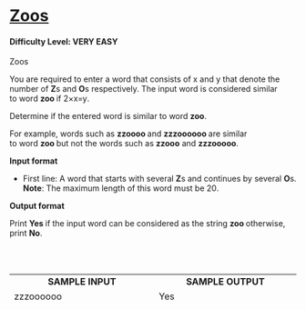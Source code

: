 <!DOCTYPE html>
<html>
<body>


<h1 style="color:Tomato;"><a href="https://www.hackerearth.com/practice/basic-programming/input-output/basics-of-input-output/practice-problems/algorithm/is-zoo-f6f309e7/">Zoos</a></h1>

<h4><b> Difficulty Level: VERY EASY </b></h4>

<div id="fullscreen-problem-title" class="problem-title medium-margin weight-700">Zoos</div>
<div class="starwars-lab">
<p>You are required to enter a word that consists of&nbsp;<span class="mathjax-latex"><span id="MathJax-Element-1-Frame" class="MathJax_SVG" style="display: inline-block; font-style: normal; font-weight: normal; line-height: normal; font-size: 14px; text-indent: 0px; text-align: left; text-transform: none; letter-spacing: normal; word-spacing: normal; overflow-wrap: normal; white-space: nowrap; float: none; direction: ltr; max-width: none; max-height: none; min-width: 0px; min-height: 0px; border: 0px; padding: 0px; margin: 0px; position: relative;" tabindex="0" role="presentation" data-mathml="&lt;math xmlns=&quot;http://www.w3.org/1998/Math/MathML&quot;&gt;&lt;mi&gt;x&lt;/mi&gt;&lt;/math&gt;"><span class="MJX_Assistive_MathML" role="presentation">x</span></span></span>&nbsp;and&nbsp;<span class="mathjax-latex"><span id="MathJax-Element-2-Frame" class="MathJax_SVG" style="display: inline-block; font-style: normal; font-weight: normal; line-height: normal; font-size: 14px; text-indent: 0px; text-align: left; text-transform: none; letter-spacing: normal; word-spacing: normal; overflow-wrap: normal; white-space: nowrap; float: none; direction: ltr; max-width: none; max-height: none; min-width: 0px; min-height: 0px; border: 0px; padding: 0px; margin: 0px; position: relative;" tabindex="0" role="presentation" data-mathml="&lt;math xmlns=&quot;http://www.w3.org/1998/Math/MathML&quot;&gt;&lt;mi&gt;y&lt;/mi&gt;&lt;/math&gt;"><span class="MJX_Assistive_MathML" role="presentation">y</span></span></span>&nbsp;that denote&nbsp;the number of&nbsp;<strong>Z</strong>s&nbsp;and&nbsp;<strong>O</strong>s respectively. The input word is considered similar to&nbsp;word&nbsp;<strong>zoo&nbsp;</strong>if&nbsp;<span class="mathjax-latex"><span id="MathJax-Element-3-Frame" class="MathJax_SVG" style="display: inline-block; font-style: normal; font-weight: normal; line-height: normal; font-size: 14px; text-indent: 0px; text-align: left; text-transform: none; letter-spacing: normal; word-spacing: normal; overflow-wrap: normal; white-space: nowrap; float: none; direction: ltr; max-width: none; max-height: none; min-width: 0px; min-height: 0px; border: 0px; padding: 0px; margin: 0px; position: relative;" tabindex="0" role="presentation" data-mathml="&lt;math xmlns=&quot;http://www.w3.org/1998/Math/MathML&quot;&gt;&lt;mn&gt;2&lt;/mn&gt;&lt;mo&gt;&amp;#x00D7;&lt;/mo&gt;&lt;mi&gt;x&lt;/mi&gt;&lt;mo&gt;=&lt;/mo&gt;&lt;mi&gt;y&lt;/mi&gt;&lt;/math&gt;"><span class="MJX_Assistive_MathML" role="presentation">2&times;x=y</span></span></span>.</p>
<p>Determine if the entered word is similar to&nbsp;word&nbsp;<strong>zoo</strong>.</p>
<p>For example, words such as&nbsp;<strong>zzoooo</strong><strong>&nbsp;</strong>and&nbsp;<strong>zzzoooooo&nbsp;</strong>are similar to&nbsp;word&nbsp;<strong>zoo&nbsp;</strong>but not the words such as&nbsp;<strong>zzooo</strong>&nbsp;and&nbsp;<strong>zzzooooo</strong>.</p>
<p><strong>Input format</strong></p>
<ul>
<li>First line: A word that starts with several&nbsp;<strong>Z</strong>s and continues by several&nbsp;<strong>O</strong>s.<br /><strong>Note</strong>: The&nbsp;maximum length of this word must be&nbsp;<strong><span class="mathjax-latex"><span id="MathJax-Element-4-Frame" class="MathJax_SVG" style="display: inline-block; font-style: normal; font-weight: normal; line-height: normal; font-size: 14px; text-indent: 0px; text-align: left; text-transform: none; letter-spacing: normal; word-spacing: normal; overflow-wrap: normal; white-space: nowrap; float: none; direction: ltr; max-width: none; max-height: none; min-width: 0px; min-height: 0px; border: 0px; padding: 0px; margin: 0px; position: relative;" tabindex="0" role="presentation" data-mathml="&lt;math xmlns=&quot;http://www.w3.org/1998/Math/MathML&quot;&gt;&lt;mn&gt;20&lt;/mn&gt;&lt;/math&gt;"><span class="MJX_Assistive_MathML" role="presentation">20</span></span></span></strong>.</li>
</ul>
<p><strong>Output format</strong></p>
<p>Print&nbsp;<strong>Yes&nbsp;</strong>if the input word can be&nbsp;considered as the string&nbsp;<strong>zoo&nbsp;</strong>otherwise, print&nbsp;<strong>No</strong>.</p>
</div>
<div class="less-margin-2 input-output-container">
<div class="input-output right-border">
<div class="form-label">
<div class="weight-600 less-margin-right light float-left small">&nbsp;</div>
<div class="input-output-opt float-right">&nbsp;</div>
</div>
</div>
<div class="input-output">
<div class="dark">
<table style="height: 50px;" width="610">
<tbody>
<tr>
<td style="width: 297px; text-align: center;"><strong>SAMPLE INPUT</strong></td>
<td style="width: 297px; text-align: center;"><strong>SAMPLE OUTPUT</strong></td>
</tr>
<tr>
<td style="width: 297px;">zzzoooooo</td>
<td style="width: 297px;">Yes</td>
</tr>
</tbody>
</table>
</div>
</div>
</div>

</body>
